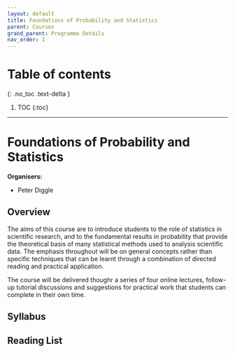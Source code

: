 ```yaml
---
layout: default
title: Foundations of Probability and Statistics
parent: Courses
grand_parent: Programme Details
nav_order: 1
---
```


# Table of contents
{: .no_toc .text-delta }

1. TOC
{:toc}

---

# Foundations of Probability and Statistics

**Organisers:** 

- Peter Diggle

## Overview

The aims of this course are to introduce students to the role of statistics in scientific research, and to the fundamental results in probability that provide the theoretical basis of many statistical methods used to analysis scientific data. The emphasis throughout will be on general concepts rather than specific techniques that can be learnt through a combination of directed reading and practical application.

The course will be delivered thoughr a series of four online lectures, follow-up tutorial discussions and suggestions for practical work that students can complete in their own time.

## Syllabus


## Reading List